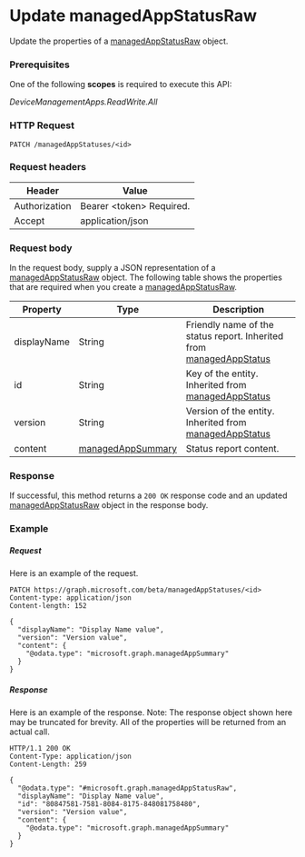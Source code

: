 ﻿# Update managedAppStatusRaw
Update the properties of a [managedAppStatusRaw](../resources/intune_mam_managedAppStatusRaw.md) object.
### Prerequisites
One of the following **scopes** is required to execute this API:

*DeviceManagementApps.ReadWrite.All*
### HTTP Request
<!-- {
  "blockType": "ignored"
}
-->
```http
PATCH /managedAppStatuses/<id>
```

### Request headers
|Header|Value|
|---|---|
|Authorization|Bearer &lt;token&gt; Required.|
|Accept|application/json|

### Request body
In the request body, supply a JSON representation of a [managedAppStatusRaw](../resources/intune_mam_managedAppStatusRaw.md) object.
The following table shows the properties that are required when you create a [managedAppStatusRaw](../resources/intune_mam_managedAppStatusRaw.md).

|Property|Type|Description|
|---|---|---|
|displayName|String|Friendly name of the status report. Inherited from [managedAppStatus](../resources/intune_mam_managedAppStatus.md)|
|id|String|Key of the entity. Inherited from [managedAppStatus](../resources/intune_mam_managedAppStatus.md)|
|version|String|Version of the entity. Inherited from [managedAppStatus](../resources/intune_mam_managedAppStatus.md)|
|content|[managedAppSummary](../resources/intune_mam_managedAppSummary.md)|Status report content.|



### Response
If successful, this method returns a `200 OK` response code and an updated [managedAppStatusRaw](../resources/intune_mam_managedAppStatusRaw.md) object in the response body.

### Example
##### Request
Here is an example of the request.
```http
PATCH https://graph.microsoft.com/beta/managedAppStatuses/<id>
Content-type: application/json
Content-length: 152

{
  "displayName": "Display Name value",
  "version": "Version value",
  "content": {
    "@odata.type": "microsoft.graph.managedAppSummary"
  }
}
```

##### Response
Here is an example of the response. Note: The response object shown here may be truncated for brevity. All of the properties will be returned from an actual call.
```http
HTTP/1.1 200 OK
Content-Type: application/json
Content-Length: 259

{
  "@odata.type": "#microsoft.graph.managedAppStatusRaw",
  "displayName": "Display Name value",
  "id": "80847581-7581-8084-8175-848081758480",
  "version": "Version value",
  "content": {
    "@odata.type": "microsoft.graph.managedAppSummary"
  }
}
```



